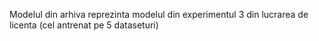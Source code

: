 Modelul din arhiva reprezinta modelul din experimentul 3 din lucrarea de licenta (cel antrenat pe 5 dataseturi)